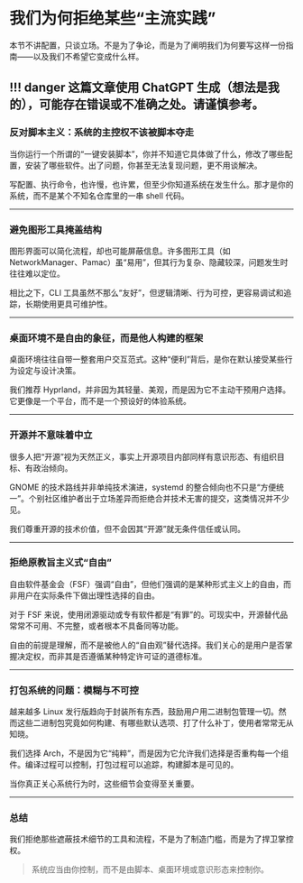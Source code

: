 # 我们为何拒绝某些“主流实践”

本节不讲配置，只谈立场。不是为了争论，而是为了阐明我们为何要写这样一份指南——以及我们不希望它变成什么样。

!!! danger
    这篇文章使用 ChatGPT 生成（想法是我的），可能存在错误或不准确之处。请谨慎参考。
---

### 反对脚本主义：系统的主控权不该被脚本夺走

当你运行一个所谓的“一键安装脚本”，你并不知道它具体做了什么，修改了哪些配置，安装了哪些软件。出了问题，你甚至无法复现问题，更不用谈解决。

写配置、执行命令，也许慢，也许累，但至少你知道系统在发生什么。那才是你的系统，而不是某个不知名仓库里的一串 shell 代码。

---

### 避免图形工具掩盖结构

图形界面可以简化流程，却也可能屏蔽信息。许多图形工具（如 NetworkManager、Pamac）虽“易用”，但其行为复杂、隐藏较深，问题发生时往往难以定位。

相比之下，CLI 工具虽然不那么“友好”，但逻辑清晰、行为可控，更容易调试和追踪，长期使用更具可维护性。

---

### 桌面环境不是自由的象征，而是他人构建的框架

桌面环境往往自带一整套用户交互范式。这种“便利”背后，是你在默认接受某些行为设定与设计决策。

我们推荐 Hyprland，并非因为其轻量、美观，而是因为它不主动干预用户选择。它更像是一个平台，而不是一个预设好的体验系统。

---

### 开源并不意味着中立

很多人把“开源”视为天然正义，事实上开源项目内部同样有意识形态、有组织目标、有政治倾向。

GNOME 的技术路线并非单纯技术演进，systemd 的整合倾向也不只是“方便统一”。个别社区维护者出于立场差异而拒绝合并技术无害的提交，这类情况并不少见。

我们尊重开源的技术价值，但不会因其“开源”就无条件信任或认同。

---

### 拒绝原教旨主义式“自由”

自由软件基金会（FSF）强调“自由”，但他们强调的是某种形式主义上的自由，而非用户在实际条件下做出理性选择的自由。

对于 FSF 来说，使用闭源驱动或专有软件都是“有罪”的。可现实中，开源替代品常常不可用、不完整，或者根本不具备同等功能。

自由的前提是理解，而不是被他人的“自由观”替代选择。我们关心的是用户是否掌握决定权，而非其是否遵循某种特定许可证的道德标准。

---

### 打包系统的问题：模糊与不可控

越来越多 Linux 发行版趋向于封装所有东西，鼓励用户用二进制包管理一切。然而这些二进制包究竟如何构建、有哪些默认选项、打了什么补丁，使用者常常无从知晓。

我们选择 Arch，不是因为它“纯粹”，而是因为它允许我们选择是否重构每一个组件。编译过程可以控制，打包过程可以追踪，构建脚本是可见的。

当你真正关心系统行为时，这些细节会变得至关重要。

---

### 总结

我们拒绝那些遮蔽技术细节的工具和流程，不是为了制造门槛，而是为了捍卫掌控权。

> 系统应当由你控制，而不是由脚本、桌面环境或意识形态来控制你。
